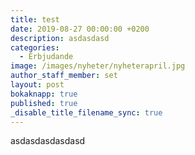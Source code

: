 ```yaml
---
title: test
date: 2019-08-27 00:00:00 +0200
description: asdasdasd
categories:
  - Erbjudande
image: /images/nyheter/nyheterapril.jpg
author_staff_member: set
layout: post
bokaknapp: true
published: true
_disable_title_filename_sync: true
---
```


asdasdasdasdasd